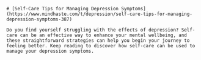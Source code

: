 
    # [Self-Care Tips for Managing Depression Symptoms](https://www.mindhaste.com/t/depression/self-care-tips-for-managing-depression-symptoms-387)

    Do you find yourself struggling with the effects of depression? Self-care can be an effective way to enhance your mental wellbeing, and these straightforward strategies can help you begin your journey to feeling better. Keep reading to discover how self-care can be used to manage your depression symptoms.
    